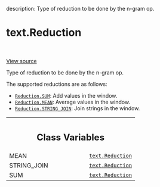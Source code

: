 description: Type of reduction to be done by the n-gram op.

<div itemscope itemtype="http://developers.google.com/ReferenceObject">
<meta itemprop="name" content="text.Reduction" />
<meta itemprop="path" content="Stable" />
<meta itemprop="property" content="MEAN"/>
<meta itemprop="property" content="STRING_JOIN"/>
<meta itemprop="property" content="SUM"/>
</div>

# text.Reduction

<!-- Insert buttons and diff -->

<table class="tfo-notebook-buttons tfo-api nocontent" align="left">

</table>

<a target="_blank" href="https://github.com/tensorflow/text/tree/master/tensorflow_text/python/ops/ngrams_op.py">View
source</a>

Type of reduction to be done by the n-gram op.

<!-- Placeholder for "Used in" -->

The supported reductions are as follows:

*   <a href="../text/Reduction.md#SUM"><code>Reduction.SUM</code></a>: Add
    values in the window.
*   <a href="../text/Reduction.md#MEAN"><code>Reduction.MEAN</code></a>: Average
    values in the window.
*   <a href="../text/Reduction.md#STRING_JOIN"><code>Reduction.STRING_JOIN</code></a>:
    Join strings in the window.

<!-- Tabular view -->
 <table class="responsive fixed orange">
<colgroup><col width="214px"><col></colgroup>
<tr><th colspan="2"><h2 class="add-link">Class Variables</h2></th></tr>

<tr>
<td>
MEAN<a id="MEAN"></a>
</td>
<td>
<a href="../text/Reduction.md"><code>text.Reduction</code></a>
</td>
</tr><tr>
<td>
STRING_JOIN<a id="STRING_JOIN"></a>
</td>
<td>
<a href="../text/Reduction.md"><code>text.Reduction</code></a>
</td>
</tr><tr>
<td>
SUM<a id="SUM"></a>
</td>
<td>
<a href="../text/Reduction.md"><code>text.Reduction</code></a>
</td>
</tr>
</table>
